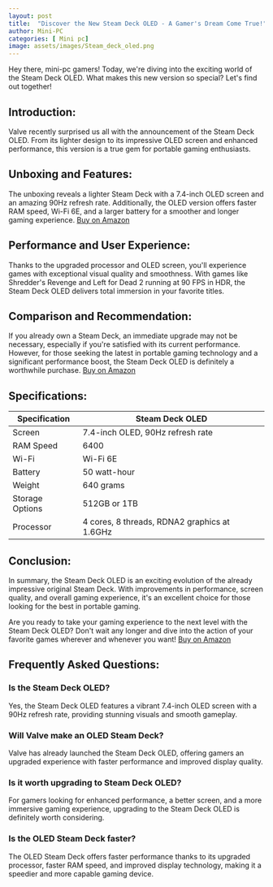 ```yaml
---
layout: post
title:  "Discover the New Steam Deck OLED - A Gamer's Dream Come True!"
author: Mini-PC
categories: [ Mini pc]
image: assets/images/Steam_deck_oled.png
--- 
```


Hey there, mini-pc gamers! Today, we're diving into the exciting world of the Steam Deck OLED. What makes this new version so special? Let's find out together!

## Introduction:
Valve recently surprised us all with the announcement of the Steam Deck OLED. From its lighter design to its impressive OLED screen and enhanced performance, this version is a true gem for portable gaming enthusiasts.

## Unboxing and Features:
The unboxing reveals a lighter Steam Deck with a 7.4-inch OLED screen and an amazing 90Hz refresh rate. Additionally, the OLED version offers faster RAM speed, Wi-Fi 6E, and a larger battery for a smoother and longer gaming experience. [Buy on Amazon](https://amzn.to/3TW8F7v)


## Performance and User Experience:
Thanks to the upgraded processor and OLED screen, you'll experience games with exceptional visual quality and smoothness. With games like Shredder's Revenge and Left for Dead 2 running at 90 FPS in HDR, the Steam Deck OLED delivers total immersion in your favorite titles.

## Comparison and Recommendation:
If you already own a Steam Deck, an immediate upgrade may not be necessary, especially if you're satisfied with its current performance. However, for those seeking the latest in portable gaming technology and a significant performance boost, the Steam Deck OLED is definitely a worthwhile purchase. [Buy on Amazon](https://amzn.to/3TW8F7v)

## Specifications:

| Specification       | Steam Deck OLED                    |
|---------------------|------------------------------------|
| Screen              | 7.4-inch OLED, 90Hz refresh rate   |
| RAM Speed           | 6400                               |
| Wi-Fi               | Wi-Fi 6E                           |
| Battery             | 50 watt-hour                       |
| Weight              | 640 grams                          |
| Storage Options     | 512GB or 1TB                       |
| Processor           | 4 cores, 8 threads, RDNA2 graphics at 1.6GHz |

## Conclusion:
In summary, the Steam Deck OLED is an exciting evolution of the already impressive original Steam Deck. With improvements in performance, screen quality, and overall gaming experience, it's an excellent choice for those looking for the best in portable gaming.

Are you ready to take your gaming experience to the next level with the Steam Deck OLED? Don't wait any longer and dive into the action of your favorite games wherever and whenever you want! [Buy on Amazon](https://amzn.to/3TW8F7v)

## Frequently Asked Questions:

### Is the Steam Deck OLED?
Yes, the Steam Deck OLED features a vibrant 7.4-inch OLED screen with a 90Hz refresh rate, providing stunning visuals and smooth gameplay.

### Will Valve make an OLED Steam Deck?
Valve has already launched the Steam Deck OLED, offering gamers an upgraded experience with faster performance and improved display quality.

### Is it worth upgrading to Steam Deck OLED?
For gamers looking for enhanced performance, a better screen, and a more immersive gaming experience, upgrading to the Steam Deck OLED is definitely worth considering.

### Is the OLED Steam Deck faster?
The OLED Steam Deck offers faster performance thanks to its upgraded processor, faster RAM speed, and improved display technology, making it a speedier and more capable gaming device.

